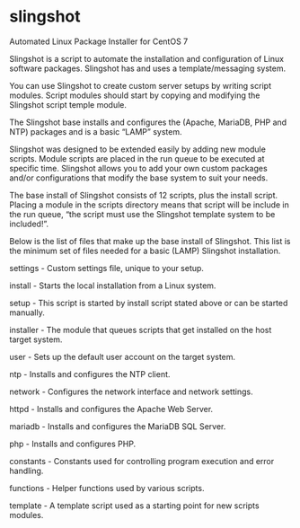 # slingshot

Automated Linux Package Installer for CentOS 7

Slingshot is a script to automate the installation and configuration of Linux software packages. Slingshot has and uses a template/messaging system.

You can use Slingshot to create custom server setups by writing script modules. Script modules should start by copying and modifying the Slingshot script temple module.

The Slingshot base installs and configures the (Apache, MariaDB, PHP and NTP) packages and is a basic “LAMP” system.

Slingshot was designed to be extended easily by adding new module scripts. Module scripts are placed in the run queue to be executed at specific time. Slingshot allows you to add your own custom packages and/or configurations that modify the base system to suit your needs.

The base install of Slingshot consists of 12 scripts, plus the install script. Placing a module in the scripts directory means that script will be include in the run queue, “the script must use the Slingshot template system to be included!”.

Below is the list of files that make up the base install of Slingshot. This list is the minimum set of files needed for a basic (LAMP) Slingshot installation.

settings	-	Custom settings file, unique to your setup.

install	-	Starts the local installation from a Linux system.

setup	-	This script is started by install script stated above or can be started manually.

installer	-	The module that queues scripts that get installed on the host target system.

user	-	Sets up the default user account on the target system.

ntp	-	Installs and configures the NTP client.

network	-	Configures the network interface and network settings.

httpd	-	Installs and configures the Apache Web Server.

mariadb	-	Installs and configures the MariaDB SQL Server.

php	-	Installs and configures PHP.

constants	-	Constants used for controlling program execution and error handling.

functions	-	Helper functions used by various scripts.

template	-	A template script used as a starting point for new scripts modules.


